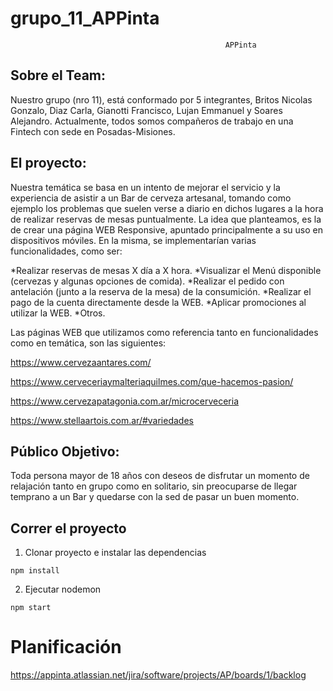 # grupo_11_APPinta

                                                    APPinta
                                                                   
## Sobre el Team:

Nuestro grupo (nro 11), está conformado por 5 integrantes, Britos Nicolas Gonzalo, Diaz Carla, Gianotti Francisco, Lujan Emmanuel y Soares Alejandro. Actualmente, todos somos compañeros de trabajo en una Fintech con sede en Posadas-Misiones.

## El proyecto: 

Nuestra temática se basa en un intento de mejorar el servicio y la experiencia de asistir a un Bar de cerveza artesanal, tomando como ejemplo los problemas que suelen verse a diario en dichos lugares a la hora de realizar reservas de mesas puntualmente.
La idea que planteamos, es la de crear una página WEB Responsive, apuntado principalmente a su uso en dispositivos móviles. En la misma, se implementarían varias funcionalidades, como ser:

*Realizar reservas de mesas X día a X hora.
*Visualizar el Menú disponible (cervezas y algunas opciones de comida).
*Realizar el pedido con antelación (junto a la reserva de la mesa) de la consumición.
*Realizar el pago de la cuenta directamente desde la WEB.
*Aplicar promociones al utilizar la WEB.
*Otros.

Las páginas WEB que utilizamos como referencia tanto en funcionalidades como en temática, son las siguientes:


https://www.cervezaantares.com/

https://www.cerveceriaymalteriaquilmes.com/que-hacemos-pasion/

https://www.cervezapatagonia.com.ar/microcerveceria

https://www.stellaartois.com.ar/#variedades


## Público Objetivo:

Toda persona mayor de 18 años con deseos de disfrutar un momento de relajación tanto en grupo como en solitario, sin preocuparse de llegar temprano a un Bar y quedarse con la sed de pasar un buen momento.

## Correr el proyecto
1) Clonar proyecto e instalar las dependencias
```
npm install
```
2) Ejecutar nodemon
```
npm start
```

# Planificación

https://appinta.atlassian.net/jira/software/projects/AP/boards/1/backlog
